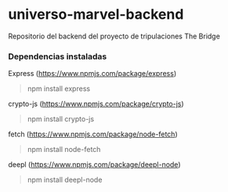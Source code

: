 # universo-marvel-backend
Repositorio del backend del proyecto de tripulaciones The Bridge

### Dependencias instaladas

Express (https://www.npmjs.com/package/express)

> npm install express

crypto-js (https://www.npmjs.com/package/crypto-js)

> npm install crypto-js

fetch (https://www.npmjs.com/package/node-fetch)

> npm install node-fetch

deepl (https://www.npmjs.com/package/deepl-node)

> npm install deepl-node
